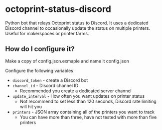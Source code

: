 # octoprint-status-discord
 Python bot that relays Octoprint status to Discord. It uses a dedicated Discord channel to occasionally update the status on multiple printers. Useful for makerspaces or printer farms. 

## How do I configure it?

Make a copy of config.json.exmaple and name it config.json

Configure the following variables 
- `discord_token` - create a Discord bot
- `channel_id` - Discord channel ID
  - Recommended you create a dedicated server channel
- `update_interval` - How often you want updates on printer status
  - Not recommend to set less than 120 seconds, Discord rate limiting will hit you
- `printers` - JSON array containing all of the printers you want to track
  - You can have more than three, have not tested with more than five printers
